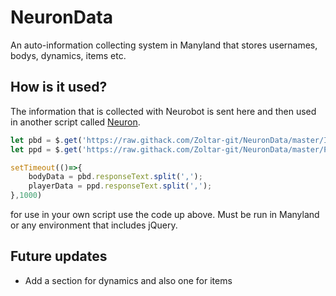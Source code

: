 <h1>NeuronData</h1>

<p>An auto-information collecting system in Manyland that stores usernames, bodys, dynamics, items etc.</p>

<h2>How is it used?</h2>

The information that is collected with Neurobot is sent here and then used in another script called [Neuron](https://zoltar-git.github.io/NeuronJS).

```js
let pbd = $.get('https://raw.githack.com/Zoltar-git/NeuronData/master/Items/bodys.txt');
let ppd = $.get('https://raw.githack.com/Zoltar-git/NeuronData/master/Player/players.txt');

setTimeout(()=>{
	bodyData = pbd.responseText.split(',');
	playerData = ppd.responseText.split(',');
},1000)
```
<p>for use in your own script use the code up above. Must be run in Manyland or any environment that includes jQuery.</p>

<h2>Future updates</h2>

  * Add a section for dynamics and also one for items
